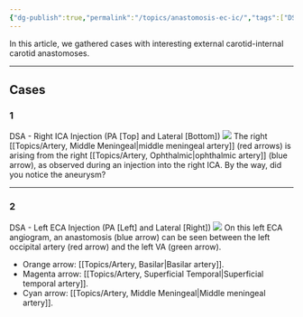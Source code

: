 ```yaml
---
{"dg-publish":true,"permalink":"/topics/anastomosis-ec-ic/","tags":["DSA","anatomy"],"created":"2023-09-14T14:09:03.788-07:00","updated":"2023-11-01T16:09:57.872-07:00"}
---
```


In this article, we gathered cases with interesting external carotid-internal carotid anastomoses.

---

## Cases

### 1

DSA - Right ICA Injection (PA \[Top\] and Lateral \[Bottom\])
![](https://i.imgur.com/O3RCMBz.jpg)
The right [[Topics/Artery, Middle Meningeal\|middle meningeal artery]] (red arrows) is arising from the right [[Topics/Artery, Ophthalmic\|ophthalmic artery]] (blue arrow), as observed during an injection into the right ICA. By the way, did you notice the aneurysm?

--- 

### 2

DSA - Left ECA Injection (PA \[Left\] and Lateral \[Right\])
![](https://i.imgur.com/kHKRuzV.jpg)
On this left ECA angiogram, an anastomosis (blue arrow) can be seen between the left occipital artery (red arrow) and the left VA (green arrow).

- Orange arrow: [[Topics/Artery, Basilar\|Basilar artery]].
- Magenta arrow: [[Topics/Artery, Superficial Temporal\|Superficial temporal artery]].
- Cyan arrow: [[Topics/Artery, Middle Meningeal\|Middle meningeal artery]].
